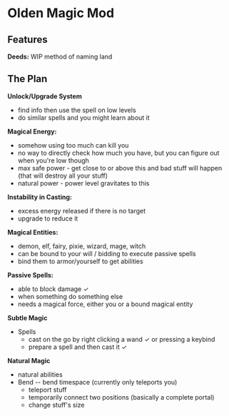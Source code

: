 # Olden Magic Mod

## Features

**Deeds:** WIP method of naming land

## The Plan

**Unlock/Upgrade System**

- find info then use the spell on low levels
- do similar spells and you might learn about it

**Magical Energy:**

- somehow using too much can kill you
- no way to directly check how much you have, but you can figure out when you're low though
- max safe power - get close to or above this and bad stuff will happen (that will destroy all your stuff)
- natural power - power level gravitates to this

**Instability in Casting:**

- excess energy released if there is no target
- upgrade to reduce it

**Magical Entities:**

- demon, elf, fairy, pixie, wizard, mage, witch
- can be bound to your will / bidding to execute passive spells
- bind them to armor/yourself to get abilities

**Passive Spells:**

- able to block damage ✓
- when something do something else
- needs a magical force, either you or a bound magical entity

**Subtle Magic**

- Spells
	- cast on the go by right clicking a wand ✓ or pressing a keybind
	- prepare a spell and then cast it ✓

**Natural Magic**

- natural abilities
- Bend -- bend timespace (currently only teleports you)
	- teleport stuff
	- temporarily connect two positions (basically a complete portal)
	- change stuff's size